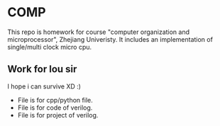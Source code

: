 # COMP

This repo is homework for course "computer organization and microprocessor", Zhejiang Univeristy. It includes an implementation of single/multi clock micro cpu.

## Work for lou sir 

I hope i can survive XD :) 

* File <Simulation> is for cpp/python file.
* File <SourceCode> is for code of verilog.
* File <Verilog> is for project of verilog.
